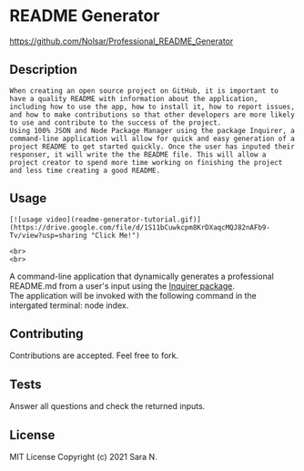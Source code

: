 # README Generator
https://github.com/Nolsar/Professional_README_Generator


 ## Description
    When creating an open source project on GitHub, it is important to have a quality README with information about the application, including how to use the app, how to install it, how to report issues, and how to make contributions so that other developers are more likely to use and contribute to the success of the project. 
    Using 100% JSON and Node Package Manager using the package Inquirer, a command-line application will allow for quick and easy generation of a project README to get started quickly. Once the user has inputed their responser, it will write the the README file. This will allow a project creator to spend more time working on finishing the project and less time creating a good README.

## Usage 
    [![usage video](readme-generator-tutorial.gif)](https://drive.google.com/file/d/1S11bCuwkcpm8KrDXaqcMQJ82nAFb9-Tv/view?usp=sharing "Click Me!")
    
    <br>
    <br>

  A command-line application that dynamically generates a professional README.md from a user's input using the [Inquirer package](https://www.npmjs.com/package/inquirer). 
  <br>
  The application will be invoked with the following command in the intergated terminal: node index.

  ## Contributing

  Contributions are accepted. Feel free to fork.
  
  ## Tests
  
  Answer all questions and check the returned inputs.
  
  ## License
  MIT License
  Copyright (c) 2021 Sara N.